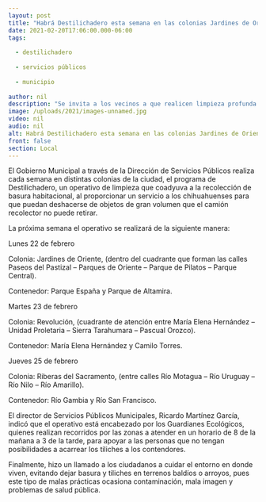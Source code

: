 ```yaml
---
layout: post
title: "Habrá Destilichadero esta semana en las colonias Jardines de Oriente, Revolución y Riberas del Sacramento"
date: 2021-02-20T17:06:00.000-06:00
tags:
  
  - destilichadero
  
  - servicios públicos
  
  - municipio
  
author: nil
description: "Se invita a los vecinos a que realicen limpieza profunda en sus casas y lleven los tiliches a los contendores"
image: /uploads/2021/images-unnamed.jpg
video: nil
audio: nil
alt: Habrá Destilichadero esta semana en las colonias Jardines de Oriente, Revolución y Riberas del Sacramento
front: false
section: Local
---
```


El Gobierno Municipal a través de la Dirección de Servicios Públicos realiza cada semana en distintas colonias de la ciudad, el programa de Destilichadero, un operativo de limpieza que coadyuva a la recolección de basura habitacional, al proporcionar un servicio a los chihuahuenses para que puedan deshacerse de objetos de gran volumen que el camión recolector no puede retirar.

La próxima semana el operativo se realizará de la siguiente manera:

 
Lunes 22 de febrero

Colonia: Jardines de Oriente, (dentro del cuadrante que forman las calles Paseos del Pastizal – Parques de Oriente – Parque de Pilatos – Parque Central).

Contenedor: Parque España y Parque de Altamira.

 
Martes 23 de febrero

Colonia: Revolución, (cuadrante de atención entre María Elena Hernández – Unidad Proletaria – Sierra Tarahumara – Pascual Orozco).

Contenedor: María Elena Hernández y Camilo Torres.
 

Jueves 25 de febrero

Colonia: Riberas del Sacramento, (entre calles Río Motagua – Río Uruguay – Río Nilo – Río Amarillo).

Contenedor: Río Gambia y Río San Francisco.

El director de Servicios Públicos Municipales, Ricardo Martínez García, indicó que el operativo está encabezado por los Guardianes Ecológicos, quienes realizan recorridos por las zonas a atender en un horario de 8 de la mañana a 3 de la tarde, para apoyar a las personas que no tengan posibilidades a acarrear los tiliches a los contendores.

Finalmente, hizo un llamado a los ciudadanos a cuidar el entorno en donde viven, evitando dejar basura y tiliches en terrenos baldíos o arroyos, pues este tipo de malas prácticas ocasiona contaminación, mala imagen y problemas de salud pública.